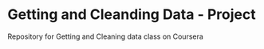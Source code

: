 Getting and Cleanding Data - Project
====================================

Repository for Getting and Cleaning data class on Coursera
